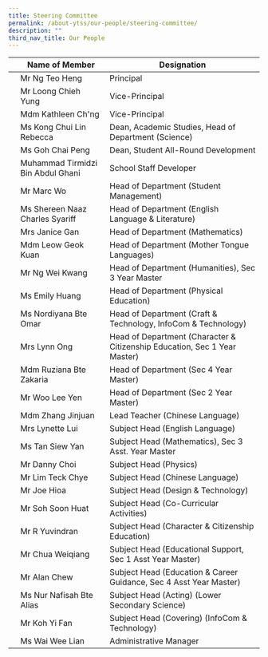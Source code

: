 ```yaml
---
title: Steering Committee
permalink: /about-ytss/our-people/steering-committee/
description: ""
third_nav_title: Our People
---
```

| | Name of Member | Designation |
| -------- | -------- | -------- |
|  |Mr Ng Teo Heng    | Principal     |
|  |Mr Loong Chieh Yung | Vice-Principal
|  | Mdm Kathleen Ch'ng | Vice-Principal
|  | Ms Kong Chui Lin Rebecca | Dean, Academic Studies, Head of Department (Science)
|  | Ms Goh Chai Peng | Dean, Student All-Round Development
|  | Muhammad Tirmidzi Bin Abdul Ghani | School Staff Developer 
|  | Mr Marc Wo | Head of Department (Student Management)
|  | Ms Shereen Naaz Charles Syariff | Head of Department (English Language & Literature)
|  | Mrs Janice Gan | Head of Department (Mathematics)
|  | Mdm Leow Geok Kuan | Head of Department (Mother Tongue Languages)
|  | Mr Ng Wei Kwang | Head of Department (Humanities), Sec 3 Year Master 
|  | Ms Emily Huang | Head of Department (Physical Education) 
|  | Ms Nordiyana Bte Omar |  Head of Department (Craft & Technology, InfoCom & Technology)
|  | Mrs Lynn Ong | Head of Department (Character & Citizenship Education, Sec 1 Year Master)
|  | Mdm Ruziana Bte Zakaria | Head of Department  (Sec 4 Year Master)
|  | Mr Woo Lee Yen | Head of Department (Sec 2 Year Master)
|  | Mdm Zhang Jinjuan | Lead Teacher (Chinese Language)
|  |Mrs Lynette Lui | Subject Head (English Language)
|  | Ms Tan Siew Yan | Subject Head (Mathematics), Sec 3 Asst. Year Master
|  | Mr Danny Choi | Subject Head (Physics)
|  | Mr Lim Teck Chye | Subject Head (Chinese Language)
|   | Mr Joe Hioa | Subject Head (Design & Technology)
|   | Mr Soh Soon Huat | Subject Head (Co-Curricular Activities) 
|   | Mr R Yuvindran | Subject Head (Character & Citizenship Education)
|  | Mr Chua Weiqiang | Subject Head (Educational Support, Sec 1 Asst Year Master) 
|  | Mr Alan Chew | Subject Head (Education & Career Guidance, Sec 4 Asst Year Master)
|  | Ms Nur Nafisah Bte Alias | Subject Head (Acting) (Lower Secondary Science)
|  | Mr Koh Yi Fan | Subject Head (Covering) (InfoCom & Technology)
|  | Ms Wai Wee Lian | Administrative Manager